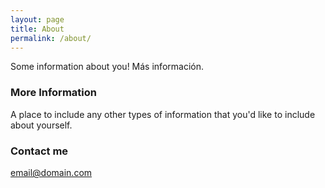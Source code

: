 ```yaml
---
layout: page
title: About
permalink: /about/
---
```


Some information about you!
Más información.

### More Information

A place to include any other types of information that you'd like to include about yourself.

### Contact me

[email@domain.com](mailto:email@domain.com)

